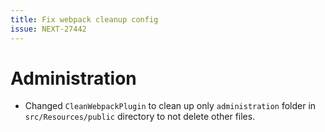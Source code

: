 ```yaml
---
title: Fix webpack cleanup config
issue: NEXT-27442
---
```


# Administration

* Changed `CleanWebpackPlugin` to clean up only `administration` folder in `src/Resources/public` directory to not delete other files.
